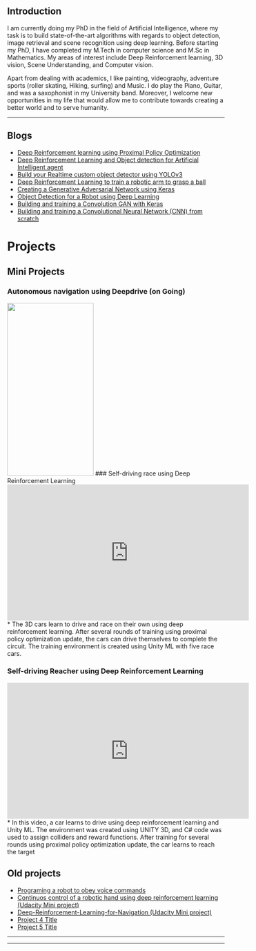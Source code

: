 ## Introduction
I am currently doing my PhD in the field of Artificial Intelligence, where my task is to build state-of-the-art algorithms with regards to object detection, image retrieval and scene recognition using deep learning. Before starting my PhD, I have completed my M.Tech in computer science and M.Sc in Mathematics. My areas of interest include Deep Reinforcement learning, 3D vision, Scene Understanding, and Computer vision. 

Apart from dealing with academics, I like painting, videography, adventure sports (roller skating, Hiking, surfing) and Music. I do play the Piano, Guitar, and was a saxophonist in my University band. Moreover, I welcome new opportunities in my life that would allow me to contribute towards creating a better world and to serve humanity.


---

## Blogs
- [Deep Reinforcement learning using Proximal Policy Optimization](https://link.medium.com/7Ej1F2H9Rbb)
- [Deep Reinforcement Learning and Object detection for Artificial Intelligent agent](https://link.medium.com/dvHiL4N9Rbb )
- [Build your Realtime custom object detector using YOLOv3](https://link.medium.com/U1riElR9Rbb )
- [Deep Reinforcement Learning to train a robotic arm to grasp a ball](https://link.medium.com/VZQC6cV9Rbb )
- [Creating a Generative Adversarial Network using Keras]( https://link.medium.com/AE3FPWZ9Rbb )
- [Object Detection for a Robot using Deep Learning](https://medium.com/analytics-vidhya/object-detection-for-robots-using-deep-learning-68c660aa3b96)
- [Building and training a Convolution GAN with Keras](https://medium.com/analytics-vidhya/building-and-training-a-convolution-gan-with-keras-9e88cd348243)
- [Building and training a Convolutional Neural Network (CNN) from scratch](https://medium.com/ai-in-plain-english/building-and-training-a-convolutional-neural-network-cnn-from-scratch-9a64bcc62c1)

#  Projects
## Mini Projects
### Autonomous navigation using Deepdrive (on Going)
<img src="https://camo.githubusercontent.com/..." data-canonical-src="https://gyazo.com/eb5c5741b6a9a16c692170a41a49c858.png" width="200" height="400" />
### Self-driving race using Deep Reinforcement Learning
<iframe width="560" height="315" src="https://www.youtube.com/embed/7NMKbAcX55k" frameborder="0" allow="accelerometer; autoplay; clipboard-write; encrypted-media; gyroscope; picture-in-picture" allowfullscreen></iframe>
* The 3D cars learn to drive and race on their own using deep reinforcement learning. After several rounds of training using proximal policy optimization update, the cars can drive themselves to complete the circuit. The training environment is created using Unity ML with five race cars.

### Self-driving Reacher using Deep Reinforcement Learning
<iframe width="560" height="315" src="https://www.youtube.com/embed/Oea_uqhDVfg" frameborder="0" allow="accelerometer; autoplay; clipboard-write; encrypted-media; gyroscope; picture-in-picture" allowfullscreen></iframe>
 * In this video, a car learns to drive using deep reinforcement learning and Unity ML.  The environment was created using UNITY 3D,  and C# code was used to assign colliders and reward functions.  After training for several rounds using proximal policy optimization update, the car learns to reach the target
 

## Old projects
- [Programing a robot to obey voice commands ](https://photos.app.goo.gl/YaY52my54sv5SRXH7)
- [Continuos control of a robotic hand using deep reinforcement learning (Udacity Mini project)](https://github.com/surajitsaikia27/DRL_Continiuos_Control)
- [Deep-Reinforcement-Learning-for-Navigation (Udacity Mini project)](https://github.com/surajitsaikia27/Deep-Reinforcement-Learning-for-Navigation)
- [Project 4 Title](http://example.com/)
- [Project 5 Title](http://example.com/)

---




---

